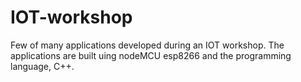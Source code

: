 # IOT-workshop
Few of many applications developed during an IOT workshop. The applications are built uing nodeMCU esp8266 and the programming language, C++.
